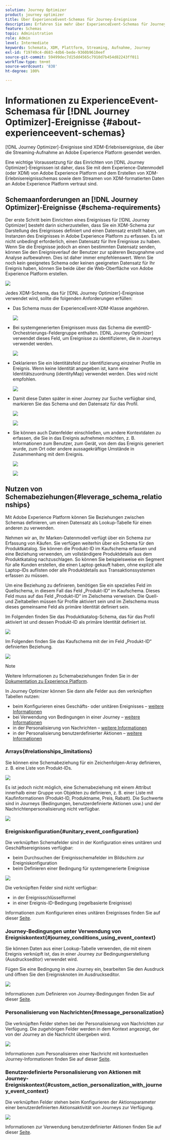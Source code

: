 ```yaml
---
solution: Journey Optimizer
product: journey optimizer
title: Über ExperienceEvent-Schemas für Journey-Ereignisse
description: Erfahren Sie mehr über ExperienceEvent-Schemas für Journey-Ereignisse
feature: Schemas
topic: Administration
role: Admin
level: Intermediate
keywords: Schemata, XDM, Plattform, Streaming, Aufnahme, Journey
exl-id: f19749c4-d683-4db6-bede-9360b9610eef
source-git-commit: 59499dec7d15dd4565c7910d7b454d82243ff011
workflow-type: tm+mt
source-wordcount: '838'
ht-degree: 100%

---
```


# Informationen zu ExperienceEvent-Schemasa für [!DNL Journey Optimizer]-Ereignisse {#about-experienceevent-schemas}

[!DNL Journey Optimizer]-Ereignisse sind XDM-Erlebnisereignisse, die über die Streaming-Aufnahme an Adobe Experience Platform gesendet werden.

Eine wichtige Voraussetzung für das Einrichten von [!DNL Journey Optimizer]-Ereignissen ist daher, dass Sie mit dem Experience-Datenmodell (oder XDM) von Adobe Experience Platform und dem Erstellen von XDM-Erlebnisereignisschemas sowie dem Streamen von XDM-formatierten Daten an Adobe Experience Platform vertraut sind.

## Schemaanforderungen an [!DNL Journey Optimizer]-Ereignisse  {#schema-requirements}

Der erste Schritt beim Einrichten eines Ereignisses für [!DNL Journey Optimizer] besteht darin sicherzustellen, dass Sie ein XDM-Schema zur Darstellung des Ereignisses definiert und einen Datensatz erstellt haben, um Instanzen des Ereignisses in Adobe Experience Platform zu erfassen. Es ist nicht unbedingt erforderlich, einen Datensatz für Ihre Ereignisse zu haben. Wenn Sie die Ereignisse jedoch an einen bestimmten Datensatz senden, können Sie den Ereignisverlauf der Benutzer zur späteren Bezugnahme und Analyse aufbewahren. Dies ist daher immer empfehlenswert. Wenn Sie noch kein geeignetes Schema oder keinen geeigneten Datensatz für Ihr Ereignis haben, können Sie beide über die Web-Oberfläche von Adobe Experience Platform erstellen.

![](assets/schema1.png)

Jedes XDM-Schema, das für [!DNL Journey Optimizer]-Ereignisse verwendet wird, sollte die folgenden Anforderungen erfüllen:

* Das Schema muss der ExperienceEvent-XDM-Klasse angehören.

  ![](assets/schema2.png)

* Bei systemgenerierten Ereignissen muss das Schema die eventID-Orchestrierungs-Feldergruppe enthalten. [!DNL Journey Optimizer] verwendet dieses Feld, um Ereignisse zu identifizieren, die in Journeys verwendet werden.

  ![](assets/schema3.png)

* Deklarieren Sie ein Identitätsfeld zur Identifizierung einzelner Profile im Ereignis. Wenn keine Identität angegeben ist, kann eine Identitätszuordnung (identityMap) verwendet werden. Dies wird nicht empfohlen.

  ![](assets/schema4.png)

* Damit diese Daten später in einer Journey zur Suche verfügbar sind, markieren Sie das Schema und den Datensatz für das Profil.

  ![](assets/schema5.png)

  ![](assets/schema6.png)

* Sie können auch Datenfelder einschließen, um andere Kontextdaten zu erfassen, die Sie in das Ereignis aufnehmen möchten, z. B. Informationen zum Benutzer, zum Gerät, von dem das Ereignis generiert wurde, zum Ort oder andere aussagekräftige Umstände in Zusammenhang mit dem Ereignis.

  ![](assets/schema7.png)

  ![](assets/schema8.png)

## Nutzen von Schemabeziehungen{#leverage_schema_relationships}

Mit Adobe Experience Platform können Sie Beziehungen zwischen Schemas definieren, um einen Datensatz als Lookup-Tabelle für einen anderen zu verwenden.

Nehmen wir an, Ihr Marken-Datenmodell verfügt über ein Schema zur Erfassung von Käufen. Sie verfügen weiterhin über ein Schema für den Produktkatalog. Sie können die Produkt-ID im Kaufschema erfassen und eine Beziehung verwenden, um vollständigere Produktdetails aus dem Produktkatalog nachzuschlagen. So können Sie beispielsweise ein Segment für alle Kunden erstellen, die einen Laptop gekauft haben, ohne explizit alle Laptop-IDs auflisten oder alle Produktdetails aus Transaktionssystemen erfassen zu müssen.

Um eine Beziehung zu definieren, benötigen Sie ein spezielles Feld im Quellschema, in diesem Fall das Feld „Produkt-ID“ im Kaufschema. Dieses Feld muss auf das Feld „Produkt-ID“ im Zielschema verweisen. Die Quell- und Zieltabellen müssen für Profile aktiviert sein und im Zielschema muss dieses gemeinsame Feld als primäre Identität definiert sein.

Im Folgenden finden Sie das Produktkatalog-Schema, das für das Profil aktiviert ist und dessen Produkt-ID als primäre Identität definiert ist.

![](assets/schema9.png)

Im Folgenden finden Sie das Kaufschema mit der im Feld „Produkt-ID“ definierten Beziehung.

![](assets/schema10.png)

>[!NOTE]
>
>Weitere Informationen zu Schemabeziehungen finden Sie in der [Dokumentation zu Experience Platform](https://experienceleague.adobe.com/docs/platform-learn/tutorials/schemas/configure-relationships-between-schemas.html?lang=de).

In Journey Optimizer können Sie dann alle Felder aus den verknüpften Tabellen nutzen:

* beim Konfigurieren eines Geschäfts- oder unitären Ereignisses – [weitere Informationen](../event/experience-event-schema.md#unitary_event_configuration)
* bei Verwendung von Bedingungen in einer Journey – [weitere Informationen](../event/experience-event-schema.md#journey_conditions_using_event_context)
* in der Personalisierung von Nachrichten – [weitere Informationen](../event/experience-event-schema.md#message_personalization)
* in der Personalisierung benutzerdefinierter Aktionen – [weitere Informationen](../event/experience-event-schema.md#custom_action_personalization_with_journey_event_context)

### Arrays{#relationships_limitations}

Sie können eine Schemabeziehung für ein Zeichenfolgen-Array definieren, z. B. eine Liste von Produkt-IDs.

![](assets/schema15.png)

Es ist jedoch nicht möglich, eine Schemabeziehung mit einem Attribut innerhalb einer Gruppe von Objekten zu definieren, z. B. einer Liste mit Kaufinformationen (Produkt-ID, Produktname, Preis, Rabatt). Die Suchwerte sind in Journeys (Bedingungen, benutzerdefinierte Aktionen usw.) und der Nachrichtenpersonalisierung nicht verfügbar.

![](assets/schema16.png)

### Ereigniskonfiguration{#unitary_event_configuration}

Die verknüpften Schemafelder sind in der Konfiguration eines unitären und Geschäftsereignisses verfügbar:

* beim Durchsuchen der Ereignisschemafelder im Bildschirm zur Ereigniskonfiguration
* beim Definieren einer Bedingung für systemgenerierte Ereignisse

![](assets/schema11.png)

Die verknüpften Felder sind nicht verfügbar:

* in der Ereignisschlüsselformel
* in einer Ereignis-ID-Bedingung (regelbasierte Ereignisse)

Informationen zum Konfigurieren eines unitären Ereignisses finden Sie auf dieser [Seite](../event/about-creating.md).

### Journey-Bedingungen unter Verwendung von Ereigniskontext{#journey_conditions_using_event_context}

Sie können Daten aus einer Lookup-Tabelle verwenden, die mit einem Ereignis verknüpft ist, das in einer Journey zur Bedingungserstellung (Ausdruckseditor) verwendet wird.

Fügen Sie eine Bedingung in eine Journey ein, bearbeiten Sie den Ausdruck und öffnen Sie den Ereignisknoten im Ausdruckseditor.

![](assets/schema12.png)

Informationen zum Definieren von Journey-Bedingungen finden Sie auf dieser [Seite](../building-journeys/condition-activity.md).

### Personalisierung von Nachrichten{#message_personalization}

Die verknüpften Felder stehen bei der Personalisierung von Nachrichten zur Verfügung. Die zugehörigen Felder werden in dem Kontext angezeigt, der von der Journey an die Nachricht übergeben wird.

![](assets/schema14.png)

Informationen zum Personalisieren einer Nachricht mit kontextuellen Journey-Informationen finden Sie auf dieser [Seite](../personalization/personalization-use-case.md).

### Benutzerdefinierte Personalisierung von Aktionen mit Journey-Ereigniskontext{#custom_action_personalization_with_journey_event_context}

Die verknüpften Felder stehen beim Konfigurieren der Aktionsparameter einer benutzerdefinierten Aktionsaktivität von Journeys zur Verfügung.

![](assets/schema13.png)

Informationen zur Verwendung benutzerdefinierter Aktionen finden Sie auf dieser [Seite](../building-journeys/using-custom-actions.md).

